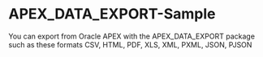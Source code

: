 # APEX_DATA_EXPORT-Sample
You can export from Oracle APEX with the APEX_DATA_EXPORT package such as these formats CSV, HTML, PDF, XLS, XML, PXML, JSON, PJSON
